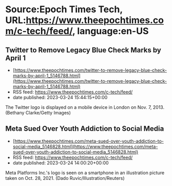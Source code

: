 # Source:Epoch Times Tech, URL:https://www.theepochtimes.com/c-tech/feed/, language:en-US

## Twitter to Remove Legacy Blue Check Marks by April 1
 - [https://www.theepochtimes.com/twitter-to-remove-legacy-blue-check-marks-by-april-1_5146788.html](https://www.theepochtimes.com/twitter-to-remove-legacy-blue-check-marks-by-april-1_5146788.html)
 - RSS feed: https://www.theepochtimes.com/c-tech/feed/
 - date published: 2023-03-24 15:44:15+00:00

The Twitter logo is displayed on a mobile device in London on Nov. 7, 2013. (Bethany Clarke/Getty Images)

## Meta Sued Over Youth Addiction to Social Media
 - [https://www.theepochtimes.com/meta-sued-over-youth-addiction-to-social-media_5146828.html](https://www.theepochtimes.com/meta-sued-over-youth-addiction-to-social-media_5146828.html)
 - RSS feed: https://www.theepochtimes.com/c-tech/feed/
 - date published: 2023-03-24 14:00:20+00:00

Meta Platforms Inc.'s logo is seen on a smartphone in an illustration picture taken on Oct. 28, 2021. (Dado Ruvic/Illustration/Reuters)

